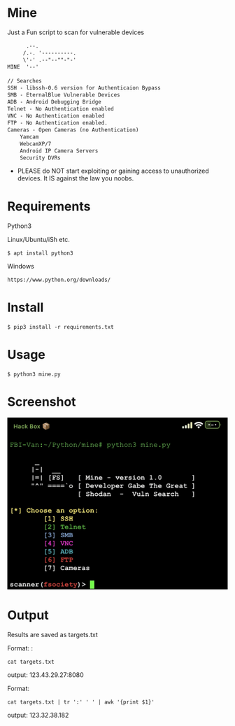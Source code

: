 # Mine
Just a Fun script to scan for vulnerable devices

```
      .--.
     /.-. '----------.
     \'-' .--"--""-"-'
MINE  '--'

// Searches
SSH - libssh-0.6 version for Authenticaion Bypass
SMB - EternalBlue Vulnerable Devices
ADB - Android Debugging Bridge
Telnet - No Authentication enabled
VNC - No Authentication enabled
FTP - No Authentication enabled.
Cameras - Open Cameras (no Authentication)
    Yamcam
    WebcamXP/7
    Android IP Camera Servers
    Security DVRs

```
* PLEASE do NOT start exploiting or gaining access to unauthorized devices. 
It IS against the law you noobs. 

# Requirements

Python3 

Linux/Ubuntu/iSh etc.
```
$ apt install python3
```
Windows
```
https://www.python.org/downloads/
```

# Install
```
$ pip3 install -r requirements.txt
```

# Usage
```
$ python3 mine.py
```

# Screenshot

![Image description](https://github.com/CharlesTheGreat77/Mine/blob/main/D42D5809-913E-4EE3-BEF2-696A1078EA68.jpeg)

# Output
Results are saved as targets.txt

Format: <IP Address>:<Port>
```
cat targets.txt
```
output: 123.43.29.27:8080

Format: <IP Address>
```
cat targets.txt | tr ':' ' ' | awk '{print $1}'
```
output: 123.32.38.182
